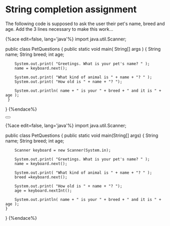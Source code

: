 <!--djw:done-->
# String completion assignment

The following code is supposed to ask the user their pet's name, breed and age. Add the 3 lines necessary to make this work...

{%ace edit=false, lang='java'%}
 import java.util.Scanner;
  
 public class PetQuestions
 {
     public static void main( String[] args )
    {
        String name;
        String breed;
        int age;

        System.out.print( "Greetings. What is your pet's name? " );
        name = keyboard.next();
 
        System.out.print( "What kind of animal is " + name + "? " );
        System.out.print( "How old is " + name + "? ");
        
        System.out.println( name + " is your " + breed + " and it is " + age );
     }
 }
{%endace%}


<button class="section" target="section1" show="Sample Answer" hide="Hide Answer"></button>

<!--sec data-title="Answer" data-id="section1" data-show=false ces-->
{%ace edit=false, lang='java'%}
import java.util.Scanner;

public class PetQuestions {
	public static void main(String[] args) {
        String name;
        String breed;
        int age;

        Scanner keyboard = new Scanner(System.in);
        
        System.out.print( "Greetings. What is your pet's name? " );
        name = keyboard.next();
 
        System.out.print( "What kind of animal is " + name + "? " );
        breed =keyboard.next();
        
        System.out.print( "How old is " + name + "? ");
        age = keyboard.nextInt();
        
        System.out.println( name + " is your " + breed + " and it is " + age );
	}
}
{%endace%}
<!--endsec-->